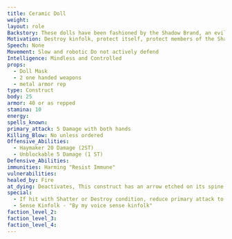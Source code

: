 ```yaml
---
title: Ceramic Doll
weight:
layout: role
Backstory: These dolls have been fashioned by the Shadow Brand, an evil thieves guild organization that dislikes kinfolk and do not believe they should be part of the Inspired.  These dolls have been made to seek out and destroy all kinfolk and anyone who protects them.
Motivation: Destroy kinfolk, protect itself, protect members of the Shadow Brand
Speech: None
Movement: Slow and robotic Do not actively defend
Intelligence: Mindless and Controlled
props:
  - Doll Mask
  - 2 one handed weapons
  - metal armor rep
type: Construct 
body: 25
armor: 40 or as repped
stamina: 10
energy: 
spells_known: 
primary_attack: 5 Damage with both hands
Killing_Blow: No unless ordered
Offensive_Abilities:
  - Haymaker 20 Damage (2ST)
  - Unblockable 5 Damage (1 ST) 
Defensive_Abilities: 
immunities: Harming "Resist Immune"
vulnerabilities: 
healed_by: Fire
at_dying: Deactivates, This construct has an arrow etched on its spine if investigated during dying or dead condition. If ignored this construct crumbles.
special: 
  - If hit with Shatter or Destroy condition, reduce primary attack to 2 damage
  - Sense Kinfolk - "By my voice sense kinfolk"
faction_level_2:
faction_level_3: 
faction_level_4:
---
```


